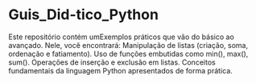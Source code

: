 # Guis_Did-tico_Python
Este repositório contém umExemplos práticos que vão do básico ao avançado. Nele, você encontrará:  Manipulação de listas (criação, soma, ordenação e fatiamento).  Uso de funções embutidas como min(), max(), sum().  Operações de inserção e exclusão em listas.  Conceitos fundamentais da linguagem Python apresentados de forma prática.
